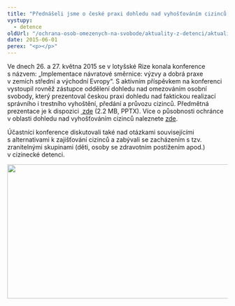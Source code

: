 ```yaml
---
title: "Přednášeli jsme o české praxi dohledu nad vyhošťováním cizinců na mezinárodní konferenci"
vystupy:
  - detence
oldUrl: "/ochrana-osob-omezenych-na-svobode/aktuality-z-detenci/aktuality-z-detenci-2015/prednaseli-jsme-o-ceske-praxi-dohledu-nad-vyhostovanim-cizincu-na-mezinarodni-konferenci/"
date: 2015-06-01
perex: "<p></p>"
---
```


<!-- imported from the old website -->

<p>Ve dnech 26. a 27. května 2015 se v lotyšské Rize konala konference s názvem: „Implementace návratové směrnice: výzvy a dobrá praxe v zemích střední a východní Evropy“. S aktivním příspěvkem na konferenci vystoupil rovněž zástupce oddělení dohledu nad omezováním osobní svobody, který prezentoval českou praxi dohledu nad faktickou realizací správního i trestního vyhoštění, předání a průvozu cizinců. Předmětná prezentace je k dispozici <a title="Otevření do nového okna" href="/uploads-import/sledovani_cizincu/2015-Czech_ombudsman_forced_returns_LATVIA.pptx" target="_blank"> zde</a> (2.2 MB, PPTX). Více o působnosti ochránce v oblasti dohledu nad vyhošťováním cizinců naleznete <a href="https://www.ochrance.cz/sledovani-vyhosteni-cizincu/" target="_blank">zde</a>.</p><p>Účastníci konference diskutovali také nad otázkami souvisejícími s alternativami k zajišťování cizinců a zabývali se zacházením s tzv. zranitelnými skupinami (děti, osoby se zdravotním postižením apod.) v cizinecké detenci.</p><p><img src="https://www.ochrance.cz/uploads/RTEmagicC_LATVIA.png.png" height="306" width="631" alt="" /></p>
